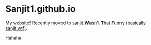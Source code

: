 # Sanjit1.github.io

My website! Recently moved to [sanjit.**W**asn't **T**hat **F**unny (basically sanjit.wtf)](https://www.sanjit.wtf).

Hahaha
